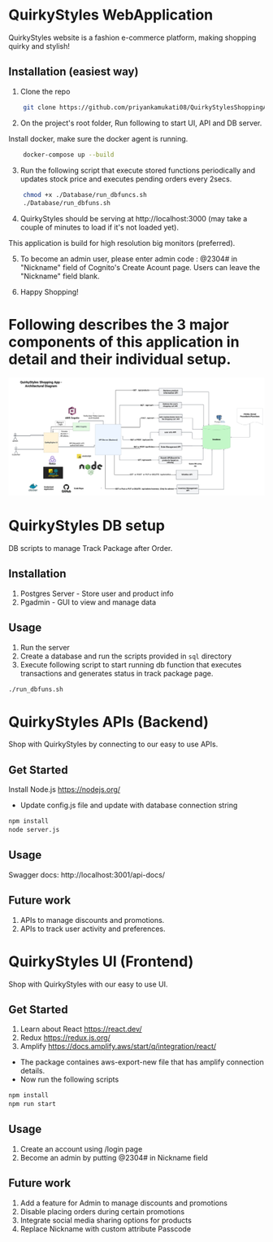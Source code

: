 # QuirkyStyles WebApplication

QuirkyStyles website is a fashion e-commerce platform, making shopping quirky and stylish!

## Installation (easiest way)

1. Clone the repo

```bash
    git clone https://github.com/priyankamukati08/QuirkyStylesShoppingApp
```

2. On the project's root folder, Run following to start UI, API and DB server.

Install docker, make sure the docker agent is running.

```bash
    docker-compose up --build
```

3. Run the following script that execute stored functions periodically and updates stock price and executes pending orders every 2secs.

```bash
    chmod +x ./Database/run_dbfuncs.sh
    ./Database/run_dbfuns.sh
```

4. QuirkyStyles should be serving at http://localhost:3000 (may take a couple of minutes to load if it's not loaded yet).

This application is build for high resolution big monitors (preferred).

5. To become an admin user, please enter admin code : @2304# in "Nickname" field of Cognito's Create Acount page. Users can leave the "Nickname" field blank.

6. Happy Shopping!

# Following describes the 3 major components of this application in detail and their individual setup.

![QuirkyStyles- Arch Diagram]( https://github.com/priyankamukati08/QuirkyStylesShoppingApp/blob/main/QuirkyStyles%20Shopping%20App.png)


# QuirkyStyles DB setup

DB scripts to manage Track Package after Order.

## Installation

1. Postgres Server - Store user and product info
2. Pgadmin - GUI to view and manage data

## Usage

1. Run the server
2. Create a database and run the scripts provided in `sql` directory
3. Execute following script to start running db function that executes transactions and generates status in track package page.

```bash
./run_dbfuns.sh
```

# QuirkyStyles APIs (Backend)

Shop with QuirkyStyles by connecting to our easy to use APIs.

## Get Started

Install Node.js https://nodejs.org/

- Update config.js file and update with database connection string

```bash
npm install
node server.js
```

## Usage

Swagger docs: http://localhost:3001/api-docs/

## Future work

1. APIs to manage discounts and promotions.
2. APIs to track user activity and preferences.

# QuirkyStyles UI (Frontend)

Shop with QuirkyStyles with our easy to use UI.

## Get Started

1. Learn about React https://react.dev/
2. Redux https://redux.js.org/
3. Amplify https://docs.amplify.aws/start/q/integration/react/

- The package containes aws-export-new file that has amplify connection details.
- Now run the following scripts

```bash
npm install
npm run start
```

## Usage

1. Create an account using /login page
2. Become an admin by putting @2304# in Nickname field

## Future work

1. Add a feature for Admin to manage discounts and promotions
2. Disable placing orders during certain promotions
3. Integrate social media sharing options for products
5. Replace Nickname with custom attribute Passcode

